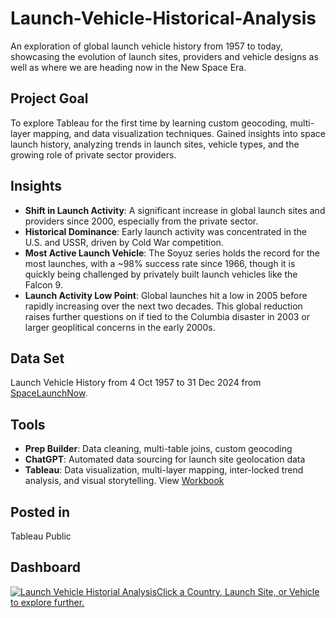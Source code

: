 # Launch-Vehicle-Historical-Analysis
An exploration of global launch vehicle history from 1957 to today, showcasing the evolution of launch sites, providers and vehicle designs as well as where we are heading now in the New Space Era.

## Project Goal
To explore Tableau for the first time by learning custom geocoding, multi-layer mapping, and data visualization techniques. Gained insights into space launch history, analyzing trends in launch sites, vehicle types, and the growing role of private sector providers.

## Insights
- **Shift in Launch Activity**: A significant increase in global launch sites and providers since 2000, especially from the private sector.
- **Historical Dominance**: Early launch activity was concentrated in the U.S. and USSR, driven by Cold War competition.
- **Most Active Launch Vehicle**: The Soyuz series holds the record for the most launches, with a ~98% success rate since 1966, though it is quickly being challenged by privately built launch vehicles like the Falcon 9.
- **Launch Activity Low Point**: Global launches hit a low in 2005 before rapidly increasing over the next two decades. This global reduction raises further questions on if tied to the Columbia disaster in 2003 or larger geoplitical concerns in the early 2000s.

## Data Set
Launch Vehicle History from 4 Oct 1957 to 31 Dec 2024 from [SpaceLaunchNow](https://spacelaunchnow.me/launch/).


## Tools
- **Prep Builder**: Data cleaning, multi-table joins, custom geocoding
- **ChatGPT**: Automated data sourcing for launch site geolocation data
- **Tableau**: Data visualization, multi-layer mapping, inter-locked trend analysis, and visual storytelling. View [Workbook](https://public.tableau.com/views/LaunchVehicleAnalysis/Story1?:language=en-US&:sid=&:redirect=auth&:display_count=n&:origin=viz_share_link)

## Posted in
Tableau Public

## Dashboard
<div class='tableauPlaceholder' id='viz1730318031450' style='position: relative'><noscript><a href='#'><img alt='Launch Vehicle Historial AnalysisClick a Country, Launch Site, or Vehicle to explore further. ' src='https:&#47;&#47;public.tableau.com&#47;static&#47;images&#47;La&#47;LaunchVehicleAnalysis&#47;Story1&#47;1_rss.png' style='border: none' /></a></noscript><object class='tableauViz'  style='display:none;'><param name='host_url' value='https%3A%2F%2Fpublic.tableau.com%2F' /> <param name='embed_code_version' value='3' /> <param name='site_root' value='' /><param name='name' value='LaunchVehicleAnalysis&#47;Story1' /><param name='tabs' value='no' /><param name='toolbar' value='yes' /><param name='static_image' value='https:&#47;&#47;public.tableau.com&#47;static&#47;images&#47;La&#47;LaunchVehicleAnalysis&#47;Story1&#47;1.png' /> <param name='animate_transition' value='yes' /><param name='display_static_image' value='yes' /><param name='display_spinner' value='yes' /><param name='display_overlay' value='yes' /><param name='display_count' value='yes' /><param name='language' value='en-US' /></object></div>    
